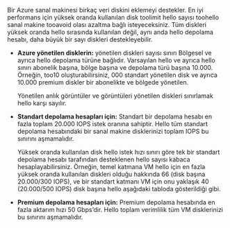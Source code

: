 Bir Azure sanal makinesi birkaç veri diskini eklemeyi destekler. En iyi performans için yüksek oranda kullanılan disk toolimit hello sayısı toohello sanal makine tooavoid olası azaltma bağlı isteyeceksiniz. Tüm diskleri yüksek oranda hello sırasında kullanılan değil, aynı anda hello depolama hesabı, daha büyük bir sayı diskleri destekleyebilir.

* **Azure yönetilen disklerin:** yönetilen diskleri sayısı sınırı Bölgesel ve ayrıca hello depolama türüne bağlıdır. Varsayılan hello ve ayrıca hello sınırı abonelik başına, bölge başına ve depolama türü başına 10.000. Örneğin, too10 oluşturabilirsiniz, 000 standart yönetilen disk ve ayrıca 10.000 premium diskler bir abonelikte ve bölgede yönetilen. 

    Yönetilen anlık görüntüler ve görüntüleri yönetilen diskleri sınırlamak hello karşı sayılır.

* **Standart depolama hesapları için:** Standart bir depolama hesabı en fazla toplam 20.000 IOPS istek oranına sahiptir. Hello tüm standart depolama hesabındaki bir sanal makine disklerinizi toplam IOPS bu sınırını aşmamalıdır.
  
    Yüksek oranda kullanılan disk hello istek hızı sınırı göre tek bir standart depolama hesabı tarafından desteklenen hello sayısı kabaca hesaplayabilirsiniz. Örneğin, temel katmana VM hello için en fazla yüksek oranda kullanılan diskleri olduğu hakkında 66 (disk başına 20.000/300 IOPS), ve bir standart katmanı VM için onu yaklaşık 40 (20.000/500 IOPS) disk başına hello aşağıdaki tabloda gösterildiği gibi. 
* **Premium depolama hesapları için:** Premium depolama hesabında en fazla aktarım hızı 50 Gbps’dir. Hello toplam verimlilik tüm VM disklerinizi bu sınırını aşmamalıdır.

